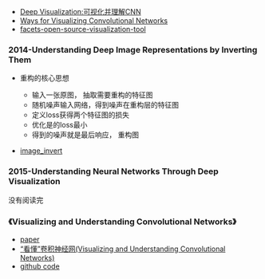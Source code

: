 * [Deep Visualization:可视化并理解CNN](https://zhuanlan.zhihu.com/p/24833574)* [Ways for Visualizing Convolutional Networks](https://buptldy.github.io/2016/09/25/2016-09-25-cnn_vis/)* [facets-open-source-visualization-tool](https://ai.googleblog.com/2017/07/facets-open-source-visualization-tool.html)### 2014-Understanding Deep Image Representations by Inverting Them* 重构的核心思想    * 输入一张原图， 抽取需要重构的特征图    * 随机噪声输入网络，得到噪声在重构层的特征图    * 定义loss获得两个特征图的损失    * 优化是的loss最小    * 得到的噪声就是最后响应， 重构图    * [image_invert](https://github.com/jbmpark/image_invert)### 2015-Understanding Neural Networks Through Deep Visualization没有阅读完### 《Visualizing and Understanding Convolutional Networks》* [paper](paper/2013-Visualizing%20and%20Understanding%20Convolutional%20Networks.pdf)* [“看懂”卷积神经网(Visualizing and Understanding Convolutional Networks)](https://blog.csdn.net/kklots/article/details/17136059)* [github code](https://github.com/jiye-ML/Visualizing-and-Understanding-Convolutional-Networks.git)